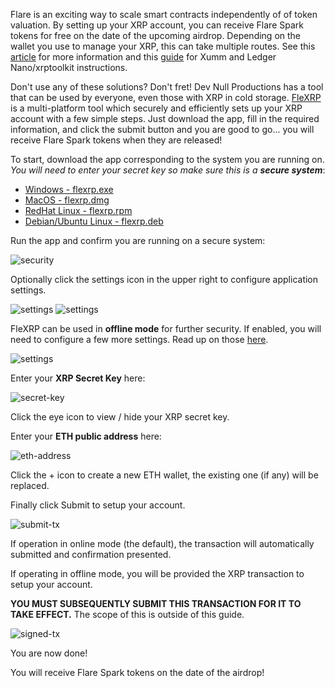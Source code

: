Flare is an exciting way to scale smart contracts independently of of token valuation. By setting up your XRP account, you can receive Flare Spark tokens for free on the date of the upcoming airdrop. Depending on the wallet you use to manage your XRP, this can take multiple routes. See this [article](https://blog.flare.xyz/spark-claim-guide/) for more information and this [guide](https://flare.wietse.com/) for Xumm and Ledger Nano/xrptoolkit instructions.

Don't use any of these solutions? Don't fret! Dev Null Productions has a tool that can be used by everyone, even those with XRP in cold storage. [FleXRP](https://github.com/DevNullProd/flexrp) is a multi-platform tool which securely and efficiently sets up your XRP account with a few simple steps. Just download the app, fill in the required information, and click the submit button and you are good to go... you will receive Flare Spark tokens when they are released!

To start, download the app corresponding to the system you are running on. <i>You will need to enter your secret key so make sure this is a <b>secure system</b></i>:

- [Windows - flexrp.exe](https://github.com/DevNullProd/flexrp/raw/main/dist/flexrp-1.0.1.exe)
- [MacOS - flexrp.dmg](https://github.com/DevNullProd/flexrp/raw/mani/dist/flexrp-1.0.1.dmg)
- [RedHat Linux - flexrp.rpm](https://github.com/DevNullProd/flexrp/raw/main/dist/flexrp-1.0.1.x86_64.rpm)
- [Debian/Ubuntu Linux - flexrp.deb](https://github.com/DevNullProd/flexrp/raw/main/dist/flexrp_1.0.1_amd64.deb)

Run the app and confirm you are running on a secure system:

![security](@/assets/posts/flexrp/secure-system.png)

Optionally click the settings icon in the upper right to configure application settings.

![settings](@/assets/posts/flexrp/settings-control.png)
![settings](@/assets/posts/flexrp/settings-window.png)

FleXRP can be used in **offline mode** for further security. If enabled, you will need to configure a few more settings. Read up on those [here](https://xrpl.org/rippleapi-reference.html#transaction-instructions).

![settings](@/assets/posts/flexrp/offline.png)

Enter your **XRP Secret Key** here:

![secret-key](@/assets/posts/flexrp/xrp-secret-input.png)

Click the eye icon to view / hide your XRP secret key.

Enter your **ETH public address** here:

![eth-address](@/assets/posts/flexrp/eth-address-input.png)

Click the + icon to create a new ETH wallet, the existing one (if any) will be replaced.

Finally click Submit to setup your account.

![submit-tx](@/assets/posts/flexrp/submit-tx.png)

If operation in online mode (the default), the transaction will automatically submitted and confirmation presented.

If operating in offline mode, you will be provided the XRP transaction to setup your account.

**YOU MUST SUBSEQUENTLY SUBMIT THIS TRANSACTION FOR IT TO TAKE EFFECT.** The scope of this is outside of this guide.

![signed-tx](@/assets/posts/flexrp/signed-tx.png)

You are now done!

You will receive Flare Spark tokens on the date of the airdrop!
